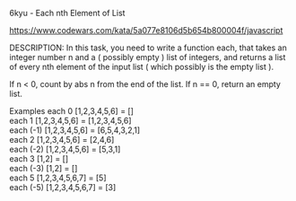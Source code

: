6kyu - Each nth Element of List

https://www.codewars.com/kata/5a077e8106d5b654b800004f/javascript

DESCRIPTION:
In this task, you need to write a function each, that takes an integer number n and a ( possibly empty ) list of integers, and returns a list of every nth element of the input list ( which possibly is the empty list ).

If n < 0, count by abs n from the end of the list.
If n == 0, return an empty list.

Examples
each 0 [1,2,3,4,5,6] = []  
each 1 [1,2,3,4,5,6] = [1,2,3,4,5,6]  
each (-1) [1,2,3,4,5,6] = [6,5,4,3,2,1]  
each 2 [1,2,3,4,5,6] = [2,4,6]  
each (-2) [1,2,3,4,5,6] = [5,3,1]  
each 3 [1,2] = []  
each (-3) [1,2] = []  
each 5 [1,2,3,4,5,6,7] = [5]  
each (-5) [1,2,3,4,5,6,7] = [3]